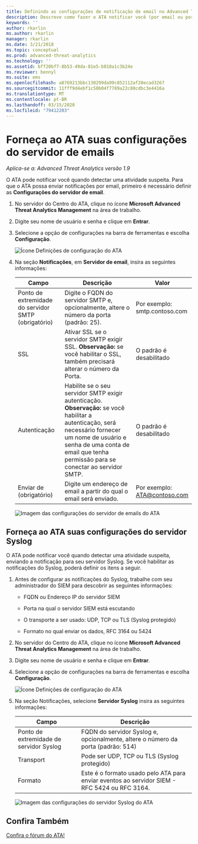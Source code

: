 ```yaml
---
title: Definindo as configurações de notificação de email no Advanced Threat Analytics
description: Descreve como fazer o ATA notificar você (por email ou por encaminhamento de eventos do ATA) quando ele detectar atividades suspeitas
keywords: ''
author: rkarlin
ms.author: rkarlin
manager: rkarlin
ms.date: 3/21/2018
ms.topic: conceptual
ms.prod: advanced-threat-analytics
ms.technology: ''
ms.assetid: bff20bf7-8b53-49da-81e5-b818a1c3b24e
ms.reviewer: bennyl
ms.suite: ems
ms.openlocfilehash: a8769213bbc130299da99c852112af20ecad3267
ms.sourcegitcommit: 11fff9d4ebf1c50b04f7789a22c80cdbc3e4416a
ms.translationtype: MT
ms.contentlocale: pt-BR
ms.lasthandoff: 03/15/2020
ms.locfileid: "79412203"
---
```

# <a name="provide-ata-with-your-email-server-settings"></a>Forneça ao ATA suas configurações do servidor de emails

*Aplica-se a: Advanced Threat Analytics versão 1.9*

O ATA pode notificar você quando detectar uma atividade suspeita. Para que o ATA possa enviar notificações por email, primeiro é necessário definir as **Configurações do servidor de email**.

1. No servidor do Centro do ATA, clique no ícone **Microsoft Advanced Threat Analytics Management** na área de trabalho.

2. Digite seu nome de usuário e senha e clique em **Entrar**.

3. Selecione a opção de configurações na barra de ferramentas e escolha **Configuração**.

   ![Ícone Definições de configuração do ATA](media/ATA-config-icon.png)

4. Na seção **Notificações**, em **Servidor de email**, insira as seguintes informações:


   |              Campo              |                                                                                                 Descrição                                                                                                  |               Valor                |
   |---------------------------------|--------------------------------------------------------------------------------------------------------------------------------------------------------------------------------------------------------------|------------------------------------|
   | Ponto de extremidade do servidor SMTP (obrigatório) |                                                            Digite o FQDN do servidor SMTP e, opcionalmente, altere o número da porta (padrão: 25).                                                            | Por exemplo:<br />smtp.contoso.com |
   |               SSL               |                                              Ativar SSL se o servidor SMTP exigir SSL. **Observação:** se você habilitar o SSL, também precisará alterar o número da Porta.                                               |        O padrão é desabilitado         |
   |         Autenticação          | Habilite se o seu servidor SMTP exigir autenticação. **Observação:** se você habilitar a autenticação, será necessário fornecer um nome de usuário e senha de uma conta de email que tenha permissão para se conectar ao servidor SMTP. |        O padrão é desabilitado         |
   |      Enviar de (obrigatório)       |                                                                        Digite um endereço de email a partir do qual o email será enviado.                                                                         | Por exemplo:<br />ATA@contoso.com  |

   ![Imagem das configurações do servidor de emails do ATA](media/ata-email-server.png)

## <a name="provide-ata-with-your-syslog-server-settings"></a>Forneça ao ATA suas configurações do servidor Syslog
O ATA pode notificar você quando detectar uma atividade suspeita, enviando a notificação para seu servidor Syslog. Se você habilitar as notificações do Syslog, poderá definir os itens a seguir.

1. Antes de configurar as notificações do Syslog, trabalhe com seu administrador do SIEM para descobrir as seguintes informações:

   -   FQDN ou Endereço IP do servidor SIEM

   -   Porta na qual o servidor SIEM está escutando

   -   O transporte a ser usado: UDP, TCP ou TLS (Syslog protegido)

   -   Formato no qual enviar os dados, RFC 3164 ou 5424

2. No servidor do Centro do ATA, clique no ícone **Microsoft Advanced Threat Analytics Management** na área de trabalho.

3. Digite seu nome de usuário e senha e clique em **Entrar**.

4. Selecione a opção de configurações na barra de ferramentas e escolha **Configuração**.

   ![Ícone Definições de configuração do ATA](media/ATA-config-icon.png)

5. Na seção Notificações, selecione **Servidor Syslog** insira as seguintes informações:

   |Campo|Descrição|
   |---------|---------------|
   |Ponto de extremidade de servidor Syslog|FQDN do servidor Syslog e, opcionalmente, altere o número da porta (padrão: 514)|
   |Transport|Pode ser UDP, TCP ou TLS (Syslog protegido)|
   |Formato|Este é o formato usado pelo ATA para enviar eventos ao servidor SIEM - RFC 5424 ou RFC 3164.|

   ![Imagem das configurações do servidor Syslog do ATA](media/ata-syslog-server-settings.png)



## <a name="see-also"></a>Confira Também
[Confira o fórum do ATA!](https://social.technet.microsoft.com/Forums/security/home?forum=mata)
